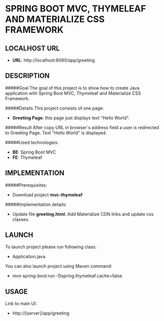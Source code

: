 SPRING BOOT MVC, THYMELEAF AND MATERIALIZE CSS FRAMEWORK
========================================================


LOCALHOST URL
-------------

* **URL**: http://localhost:8080/app/greeting


DESCRIPTION
-----------

#####Goal
The goal of this project is to show how to create Java application with Spring Boot MVC, Thymeleaf and Materialize CSS Framework. 

#####Details
This project consists of one page:
* **Greeting Page**: this page just displays text "Hello World".

#####Result 
After copy URL in browser`s address field a user is redirected to Greeting Page. Text "Hello World" is displayed.

#####Used technologies:
* **BE**: Spring Boot MVC
* **FE**: Thymeleaf


IMPLEMENTATION
-----------

#####Prerequisites:
* Download project **mvc-thymeleaf**

#####Implementation details:
* Update file **greeting.html**. Add Materialize CDN links and update css classes.
  

LAUNCH
------

To launch project please run following class: 
* Application.java

You can also launch project using Maven command:
* mvn spring-boot:run -Dspring.thymeleaf.cache=false


USAGE
-----

Link to main UI:
* http://[server]/app/greeting